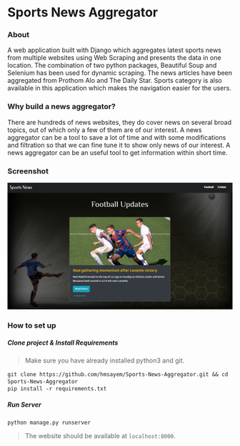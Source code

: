 # Sports News Aggregator
### About
A web application built with Django which aggregates latest sports news from multiple websites using Web Scraping and presents the data in one location. The combination of two python packages, Beautiful Soup and Selenium has been used for dynamic scraping.
The news articles have been aggregated from Prothom Alo and The Daily Star. Sports category is also available in this application which makes the navigation easier for the users.
### Why build a news aggregator?
There are hundreds of news websites, they do cover news on several broad topics, out of which only a few of them are of our interest. A news aggregator can be a tool to save a lot of time and with some modifications and filtration so that we can fine tune it to show only news of our interest. A news aggregator can be an useful tool to get information within short time.

### Screenshot

<img src="media/screenshot.png">

### How to set up
##### Clone project & Install Requirements
> Make sure you have already installed python3 and git.
```
git clone https://github.com/hmsayem/Sports-News-Aggregator.git && cd Sports-News-Aggregator
pip install -r requirements.txt
```
##### Run Server
```
python manage.py runserver
```

> The website should be available at `localhost:8000`.
